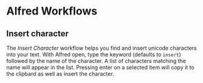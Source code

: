 # Alfred Workflows

## Insert character

The *Insert Character* workflow helps you find and insert unicode characters into your text. With Alfred open, type the keyword (defaults to `insert`) followed by the name of the character. A list of characters matching the name will appear in the list. Pressing enter on a selected item will copy it to the clipbard as well as insert the character.
